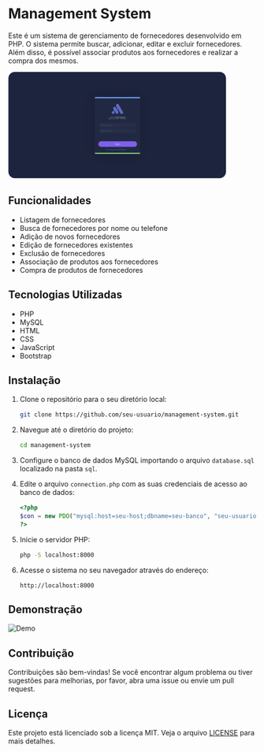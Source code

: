# Management System

Este é um sistema de gerenciamento de fornecedores desenvolvido em PHP. O sistema permite buscar, adicionar, editar e excluir fornecedores. Além disso, é possível associar produtos aos fornecedores e realizar a compra dos mesmos.

![Screenshot](/src/assets/images/login-page.png)

## Funcionalidades

- Listagem de fornecedores
- Busca de fornecedores por nome ou telefone
- Adição de novos fornecedores
- Edição de fornecedores existentes
- Exclusão de fornecedores
- Associação de produtos aos fornecedores
- Compra de produtos de fornecedores

## Tecnologias Utilizadas

- PHP
- MySQL
- HTML
- CSS
- JavaScript
- Bootstrap

## Instalação

1. Clone o repositório para o seu diretório local:

    ```sh
    git clone https://github.com/seu-usuario/management-system.git
    ```

2. Navegue até o diretório do projeto:

    ```sh
    cd management-system
    ```

3. Configure o banco de dados MySQL importando o arquivo `database.sql` localizado na pasta `sql`.

4. Edite o arquivo `connection.php` com as suas credenciais de acesso ao banco de dados:

    ```php
    <?php
    $con = new PDO("mysql:host=seu-host;dbname=seu-banco", "seu-usuario", "sua-senha");
    ?>
    ```

5. Inicie o servidor PHP:

    ```sh
    php -S localhost:8000
    ```

6. Acesse o sistema no seu navegador através do endereço:

    ```
    http://localhost:8000
    ```


## Demonstração

![Demo](/src/assets/images/demo.gif)

## Contribuição

Contribuições são bem-vindas! Se você encontrar algum problema ou tiver sugestões para melhorias, por favor, abra uma issue ou envie um pull request.

## Licença

Este projeto está licenciado sob a licença MIT. Veja o arquivo [LICENSE](LICENSE) para mais detalhes.

